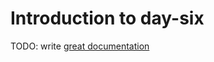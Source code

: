 # Introduction to day-six

TODO: write [great documentation](http://jacobian.org/writing/what-to-write/)
